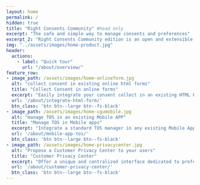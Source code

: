 ```yaml
---
layout: home
permalink: /
hidden: true
title: "Right Consents Community" #head only
excerpt: "The safe and simple way to manage consents and preferences"
excerpt_2: "Right Consents Community edition is an open and extensible platform to manage consents and preferences. <br/> It aims to provide any organization with a complete, simple and easy to implement solution for <b>collecting, storing, analysing</b> and <b>using</b> users' consents and preferences."
img: "../assets/images/home-product.jpg"
header:
  actions:
    - label: "Quick tour"
      url: "/about/overview/"
feature_row:
- image_path: /assets/images/home-onlineform.jpg
  alt: "collect consent in existing online html forms"
  title: "Collect Consent in online forms"
  excerpt: "Easily integrate your consent collect in an existing HTML Form with a few lines of javascript"
  url: '/about/integrate-html-form/'
  btn_class: 'btn btn--large btn--fs-black'
- image_path: /assets/images/home-cgumobile.jpg
  alt: "manage TOS in an existing Mobile APP"
  title: "Manage TOS in Mobile apps"
  excerpt: "Integrate a standard TOS manager in any existing Mobile App using our API or the dedicated SDK"
  url: '/about/mobile-app-tos/'
  btn_class: 'btn btn--large btn--fs-black'
- image_path: /assets/images/home-privacycenter.jpg
  alt: "Propose a Customer Privacy Center to your users"
  title: "Customer Privacy Center"
  excerpt: "Offer a unique and centralized interface dedicated to preferences & consents to your users."
  url: '/about/customer-privacy-center/'
  btn_class: 'btn btn--large btn--fs-black'
---
```

